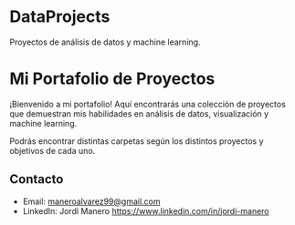 # DataProjects
Proyectos de análisis de datos y machine learning.
# Mi Portafolio de Proyectos

¡Bienvenido a mi portafolio! Aquí encontrarás una colección de proyectos que demuestran mis habilidades en análisis de datos, visualización y machine learning.

Podrás encontrar distintas carpetas según los distintos proyectos y objetivos de cada uno.

## Contacto
- Email: maneroalvarez99@gmail.com
- LinkedIn: Jordi Manero https://www.linkedin.com/in/jordi-manero

